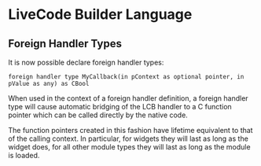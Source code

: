 # LiveCode Builder Language

## Foreign Handler Types

It is now possible declare foreign handler types:

    foreign handler type MyCallback(in pContext as optional pointer, in pValue as any) as CBool

When used in the context of a foreign handler definition, a foreign handler type
will cause automatic bridging of the LCB handler to a C function pointer which
can be called directly by the native code.

The function pointers created in this fashion have lifetime equivalent to that
of the calling context. In particular, for widgets they will last as long as the
widget does, for all other module types they will last as long as the module is
loaded.
